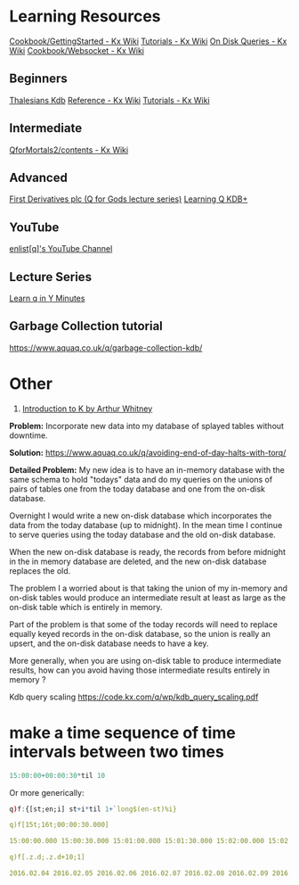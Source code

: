 # Learning Resources
[Cookbook/GettingStarted - Kx Wiki](http://code.kx.com/wiki/Cookbook/GettingStarted)
[Tutorials - Kx Wiki](http://code.kx.com/wiki/Tutorials)
[On Disk Queries - Kx Wiki](http://code.kx.com/wiki/On_Disk_Queries)
[Cookbook/Websocket - Kx Wiki](http://code.kx.com/wiki/Cookbook/Websocket)

## Beginners
[Thalesians Kdb](http://www.thalesians.com/finance/index.php/Knowledge_Base/Databases/Kdb)
[Reference - Kx Wiki](https://code.kx.com/wiki/Reference)
[Tutorials - Kx Wiki](http://code.kx.com/wiki/Tutorials)

## Intermediate
[QforMortals2/contents - Kx Wiki](http://code.kx.com/wiki/JB:QforMortals2/contents)

## Advanced
[First Derivatives plc  (Q for Gods lecture series)](http://www.firstderivatives.com/lecture_series.asp)
[Learning Q KDB+](https://eternallearningq.wordpress.com/q-kdb-tutorials/)

## YouTube
[enlist[q]'s YouTube Channel](https://www.youtube.com/channel/UCshbx8qp3QEXRYTfyMlkV6g)

## Lecture Series
[Learn q in Y Minutes](https://learnxinyminutes.com/docs/kdb+/)

## Garbage Collection tutorial
https://www.aquaq.co.uk/q/garbage-collection-kdb/

# Other

1. [Introduction to K by Arthur Whitney](http://vector.org.uk/art10010830)

**Problem:** Incorporate new data into my database of splayed tables without downtime.

**Solution:** https://www.aquaq.co.uk/q/avoiding-end-of-day-halts-with-torq/

**Detailed Problem:**
My new idea is to have an in-memory database with the same schema to hold "todays"
data and do my queries on the unions of pairs of tables one from the today database
and one from the on-disk database. 

Overnight I would write a new on-disk database which incorporates the data from the 
today database (up to midnight). In the mean time I continue to serve queries using the 
today database and the old on-disk database.

When the new on-disk database is ready, the records from before midnight in the 
in memory database are deleted, and the new on-disk database replaces the old.

The problem I a worried about is that taking the union of my in-memory and on-disk
tables would produce an intermediate result at least as large as the on-disk table
which is entirely in memory.

Part of the problem is that some of the today records will need to replace equally keyed
records in the on-disk database, so the union is really an upsert, and the on-disk database
needs to have a key.

More generally, when you are using on-disk table to produce intermediate results,
how can you avoid having those intermediate results entirely in memory ?

Kdb query scaling https://code.kx.com/q/wp/kdb_query_scaling.pdf

# make a time sequence of time intervals between two times
```q
15:00:00+00:00:30*til 10
```
Or more generically:
```q
q)f:{[st;en;i] st+i*til 1+`long$(en-st)%i}

q)f[15t;16t;00:00:30.000]

15:00:00.000 15:00:30.000 15:01:00.000 15:01:30.000 15:02:00.000 15:02:30.000..

q)f[.z.d;.z.d+10;1]

2016.02.04 2016.02.05 2016.02.06 2016.02.07 2016.02.08 2016.02.09 2016.02.10 ..
```
